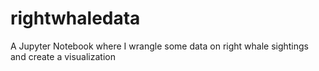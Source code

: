 # rightwhaledata
A Jupyter Notebook where I wrangle some data on right whale sightings and create a visualization
